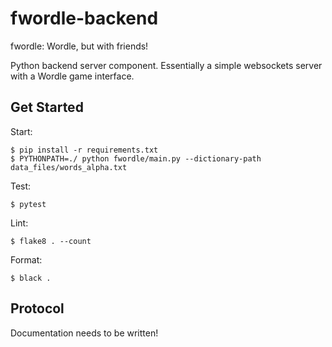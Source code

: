 # fwordle-backend

fwordle: Wordle, but with friends!

Python backend server component. Essentially a simple websockets server with a
Wordle game interface.

## Get Started

Start:

```
$ pip install -r requirements.txt
$ PYTHONPATH=./ python fwordle/main.py --dictionary-path data_files/words_alpha.txt
```

Test:

```
$ pytest
```

Lint:

```
$ flake8 . --count
```

Format:

```
$ black .
```

## Protocol

Documentation needs to be written!